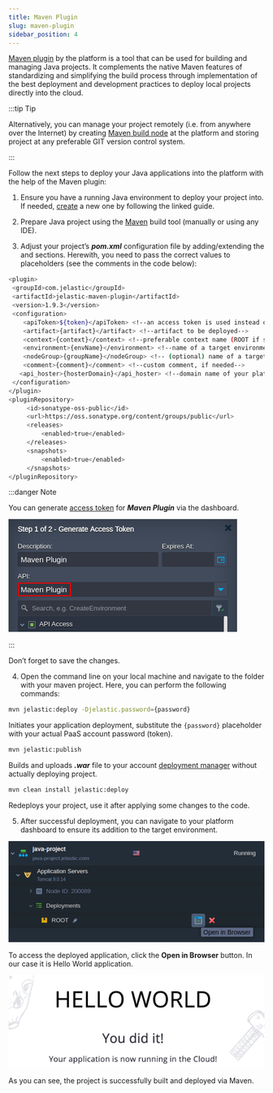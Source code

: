 ```yaml
---
title: Maven Plugin
slug: maven-plugin
sidebar_position: 4
---
```


<!-- ## Maven Plugin -->

[Maven plugin](https://github.com/jelastic/jelastic-maven-plugin) by the platform is a tool that can be used for building and managing Java projects. It complements the native Maven features of standardizing and simplifying the build process through implementation of the best deployment and development practices to deploy local projects directly into the cloud.

:::tip Tip

Alternatively, you can manage your project remotely (i.e. from anywhere over the Internet) by creating [Maven build node](/java/build-node/java-vcs-deployment-with-maven) at the platform and storing project at any preferable GIT version control system.

:::

Follow the next steps to deploy your Java applications into the platform with the help of the Maven plugin:

1. Ensure you have a running Java environment to deploy your project into. If needed, [create](/environment-management/setting-up-environment) a new one by following the linked guide.

2. Prepare Java project using the [Maven](https://maven.apache.org/download.cgi) build tool (manually or using any IDE).

3. Adjust your project’s **_pom.xml_** configuration file by adding/extending the and sections. Herewith, you need to pass the correct values to placeholders (see the comments in the code below):

```bash
<plugin>
 <groupId>com.jelastic</groupId>
 <artifactId>jelastic-maven-plugin</artifactId>
 <version>1.9.3</version>
 <configuration>
    <apiToken>${token}</apiToken> <!--an access token is used instead of a login/password, see note below-->
    <artifact>{artifact}</artifact> <!--artifact to be deployed-->
    <context>{context}</context> <!--preferable context name (ROOT if skipped)-->
    <environment>{envName}</environment> <!--name of a target environment-->
    <nodeGroup>{groupName}</nodeGroup> <!-- (optional) name of a target layer (node group) within the environment, e.g. cp,bl,cp2 -->
    <comment>{comment}</comment> <!--custom comment, if needed-->
   <api_hoster>{hosterDomain}</api_hoster> <!--domain name of your platform-->
 </configuration>
</plugin>
<pluginRepository>
     <id>sonatype-oss-public</id>
     <url>https://oss.sonatype.org/content/groups/public</url>
     <releases>
         <enabled>true</enabled>
     </releases>
     <snapshots>
         <enabled>true</enabled>
     </snapshots>
</pluginRepository>
```

:::danger Note

You can generate [access token](/account-and-pricing/personal-access-tokens) for **_Maven Plugin_** via the dashboard.

<div style={{
    display:'flex',
    justifyContent: 'center',
    margin: '0 0 1rem 0'
}}>

![Locale Dropdown](./img/MavenPlugin/01-maven-plugin-access-token.png)

</div>

:::

Don’t forget to save the changes.

4. Open the command line on your local machine and navigate to the folder with your maven project. Here, you can perform the following commands:

```bash
mvn jelastic:deploy -Djelastic.password={password}
```

Initiates your application deployment, substitute the `{password}` placeholder with your actual PaaS account password (token).

```bash
mvn jelastic:publish
```

Builds and uploads **_.war_** file to your account [deployment manager](/deployment/deployment-manager) without actually deploying project.

```bash
mvn clean install jelastic:deploy
```

Redeploys your project, use it after applying some changes to the code.

5. After successful deployment, you can navigate to your platform dashboard to ensure its addition to the target environment.

<div style={{
    display:'flex',
    justifyContent: 'center',
    margin: '0 0 1rem 0'
}}>

![Locale Dropdown](./img/MavenPlugin/02-java-project-deployed-with-maven.png)

</div>

To access the deployed application, click the **Open in Browser** button. In our case it is Hello World application.

<div style={{
    display:'flex',
    justifyContent: 'center',
    margin: '0 0 1rem 0'
}}>

![Locale Dropdown](./img/MavenPlugin/03-project-open-in-browser.png)

</div>

As you can see, the project is successfully built and deployed via Maven.
